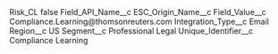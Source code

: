 <?xml version="1.0" encoding="UTF-8"?>
<CustomMetadata xmlns="http://soap.sforce.com/2006/04/metadata" xmlns:xsi="http://www.w3.org/2001/XMLSchema-instance" xmlns:xsd="http://www.w3.org/2001/XMLSchema">
    <label>Risk_CL</label>
    <protected>false</protected>
    <values>
        <field>Field_API_Name__c</field>
        <value xsi:type="xsd:string">ESC_Origin_Name__c</value>
    </values>
    <values>
        <field>Field_Value__c</field>
        <value xsi:type="xsd:string">Compliance.Learning@thomsonreuters.com</value>
    </values>
    <values>
        <field>Integration_Type__c</field>
        <value xsi:type="xsd:string">Email</value>
    </values>
    <values>
        <field>Region__c</field>
        <value xsi:type="xsd:string">US</value>
    </values>
    <values>
        <field>Segment__c</field>
        <value xsi:type="xsd:string">Professional Legal</value>
    </values>
    <values>
        <field>Unique_Identifier__c</field>
        <value xsi:type="xsd:string">Compliance Learning</value>
    </values>
</CustomMetadata>
